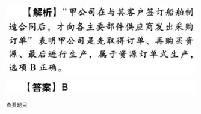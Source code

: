 ![](97d11eeaafff2ac526debaf64a0feb34.png)

![](79928c803f41947c3101f386db33b535.png)

[查看题目](../战略选择.本章真题.md#54-题目)

